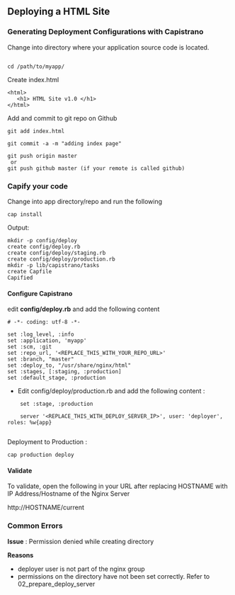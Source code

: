 ## Deploying a HTML Site

### Generating Deployment Configurations with Capistrano

Change into  directory where your application source code is located.

```

cd /path/to/myapp/

```

Create  index.html

```
<html>
   <h1> HTML Site v1.0 </h1>
</html>

```

Add and commit to git repo on Github
```
git add index.html

git commit -a -m "adding index page"

git push origin master
 or
git push github master (if your remote is called github)

```

### Capify your code

Change into  app directory/repo  and run the following

```cap install```

Output:
```
mkdir -p config/deploy
create config/deploy.rb
create config/deploy/staging.rb
create config/deploy/production.rb
mkdir -p lib/capistrano/tasks
create Capfile
Capified
```


#### Configure Capistrano

edit **config/deploy.rb** and add the following content
```
# -*- coding: utf-8 -*-

set :log_level, :info
set :application, 'myapp'
set :scm, :git
set :repo_url, '<REPLACE_THIS_WITH_YOUR_REPO_URL>'
set :branch, "master"
set :deploy_to, "/usr/share/nginx/html"
set :stages, [:staging, :production]
set :default_stage, :production

```

- Edit config/deploy/production.rb and add the following content :

```
	set :stage, :production

	server '<REPLACE_THIS_WITH_DEPLOY_SERVER_IP>', user: 'deployer', roles: %w{app}


```


Deployment to Production :

``` cap production deploy  ```


#### Validate

To validate, open the following in your URL after replacing HOSTNAME with IP Address/Hostname of the Nginx Server


http://HOSTNAME/current



### Common Errors

**Issue** : Permission denied while creating directory

**Reasons**
   *  deployer user is not part of the nginx group
   *  permissions on the directory have not been set correctly.  Refer to 02_prepare_deploy_server
